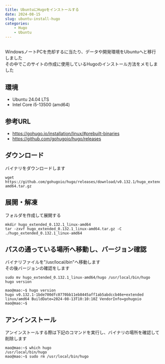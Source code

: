 ```yaml
---
title: UbuntuにHugoをインストールする
date: 2024-08-15
slug: ubuntu-install-hugo
categories:
    - Hugo
    - Ubuntu
---
```


##
WindowsノートPCを売却するに当たり、データや開発環境をUbuntuへと移行しました\
その中でこのサイトの作成に使用しているHugoのインストール方法をメモしました

## 環境
- Ubuntu 24.04 LTS
- Intel Core i5-13500 (amd64)

## 参考URL
- https://gohugo.io/installation/linux/#prebuilt-binaries
- https://github.com/gohugoio/hugo/releases

## ダウンロード
バイナリをダウンロードします
```
wget https://github.com/gohugoio/hugo/releases/download/v0.132.1/hugo_extended_0.132.1_linux-amd64.tar.gz
```

## 展開・解凍
フォルダを作成して展開する
```
mkdir hugo_extended_0.132.1_linux-amd64
tar -zxvf hugo_extended_0.132.1_linux-amd64.tar.gz -C ./hugo_extended_0.132.1_linux-amd64
```

## パスの通っている場所へ移動し、バージョン確認
バイナリファイルを"/usr/local/bin"へ移動します\
その後バージョンの確認をします
```
sudo mv hugo_extended_0.132.1_linux-amd64/hugo /usr/local/bin/hugo
hugo version
```
```
mao@mao:~$ hugo version
hugo v0.132.1-1bde700dfc0770bb11eb8445aff1ab5abdccb46e+extended linux/amd64 BuildDate=2024-08-13T10:10:10Z VendorInfo=gohugoio
mao@mao:~$ 
```

## アンインストール
アンインストールする際は下記のコマンドを実行し、バイナリの場所を確認して削除します
```
mao@mao:~$ which hugo
/usr/local/bin/hugo
mao@mao:~$ sudo rm /usr/local/bin/hugo
```
